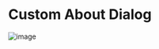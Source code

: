 # Custom About Dialog
![image](https://user-images.githubusercontent.com/16362429/37930492-90810e60-314b-11e8-94fa-26782e557fc8.png)

